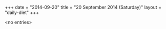 +++
date = "2014-09-20"
title = "20 September 2014 (Saturday)"
layout = "daily-diet"
+++


\<no entries\>
